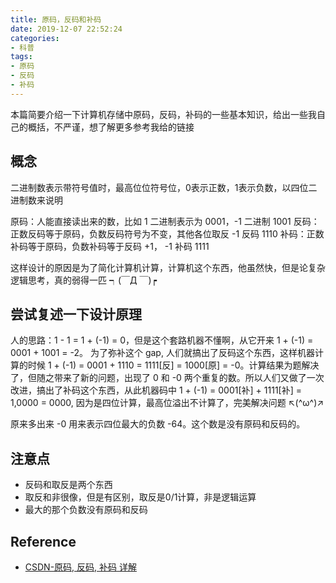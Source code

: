 ```yaml
---
title: 原码，反码和补码
date: 2019-12-07 22:52:24
categories:
- 科普
tags:
- 原码
- 反码
- 补码
---
```

本篇简要介绍一下计算机存储中原码，反码，补码的一些基本知识，给出一些我自己的概括，不严谨，想了解更多参考我给的链接

## 概念

二进制数表示带符号值时，最高位位符号位，0表示正数，1表示负数，以四位二进制数来说明

原码：人能直接读出来的数，比如 1 二进制表示为 0001，-1 二进制 1001
反码：正数反码等于原码，负数反码符号为不变，其他各位取反 -1 反码 1110
补码：正数补码等于原码，负数补码等于反码 +1， -1 补码 1111

这样设计的原因是为了简化计算机计算，计算机这个东西，他虽然快，但是论复杂逻辑思考，真的弱得一匹 ┑(￣Д ￣)┍

## 尝试复述一下设计原理

人的思路：1 - 1 = 1 + (-1) = 0，但是这个套路机器不懂啊，从它开来 1 + (-1) = 0001 + 1001 = -2。 为了弥补这个 gap, 人们就搞出了反码这个东西，这样机器计算的时候 1 + (-1) = 0001 + 1110 = 1111[反] = 1000[原] = -0。计算结果为题解决了，但随之带来了新的问题，出现了 0 和 -0 两个重复的数。所以人们又做了一次改进，搞出了补码这个东西，从此机器码中 1 + (-1) = 0001[补] + 1111[补] = 1,0000 = 0000, 因为是四位计算，最高位溢出不计算了，完美解决问题 ↖(^ω^)↗

原来多出来 -0 用来表示四位最大的负数 -64。这个数是没有原码和反码的。

## 注意点

* 反码和取反是两个东西
* 取反和非很像，但是有区别，取反是0/1计算，非是逻辑运算
* 最大的那个负数没有原码和反码

## Reference

* [CSDN-原码, 反码, 补码 详解](https://www.cnblogs.com/zhangziqiu/archive/2011/03/30/ComputerCode.html)
